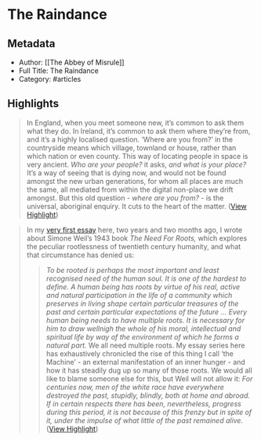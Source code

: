# The Raindance

## Metadata
- Author: [[The Abbey of Misrule]]
- Full Title: The Raindance
- Category: #articles

## Highlights

> In England, when you meet someone new, it’s common to ask them what they do. In Ireland, it’s common to ask them where they’re from, and it’s a highly localised question. ‘Where are you from?’ in the countryside means which village, townland or house, rather than which nation or even county. This way of locating people in space is very ancient. *Who are your people?* it asks, *and what is your place?* It’s a way of seeing that is dying now, and would not be found amongst the new urban generations, for whom all places are much the same, all mediated from within the digital non-place we drift amongst. But this old question - *where are you from?* - is the universal, aboriginal enquiry. It cuts to the heart of the matter. ([View Highlight](https://read.readwise.io/read/01h4d77znve7v6p66jhy82z87y))


> In my [very first essay](https://substack.com/redirect/c97d9689-8cb8-4e38-bfc1-34544b9fc41b?j=eyJ1IjoiYXZ6eDQifQ.G0OEO2hYU5EfmDn6Y1N-lMJfqyCMC6azYH_trtWPtnc) here, two years and two months ago, I wrote about Simone Weil’s 1943 book *The Need For Roots,* which explores the peculiar rootlessness of twentieth century humanity, and what that circumstance has denied us:
>  > *To be rooted is perhaps the most important and least recognised need of the human soul. It is one of the hardest to define. A human being has roots by virtue of his real, active and natural participation in the life of a community which preserves in living shape certain particular treasures of the past and certain particular expectations of the future … Every human being needs to have multiple roots. It is necessary for him to draw wellnigh the whole of his moral, intellectual and spiritual life by way of the environment of which he forms a natural part.*
>  We all need multiple roots. My essay series here has exhaustively chronicled the rise of this thing I call ‘the Machine’ - an external manifestation of an inner hunger - and how it has steadily dug up so many of those roots. We would all like to blame someone else for this, but Weil will not allow it:
>  > *For centuries now, men of the white race have everywhere destroyed the past, stupidly, blindly, both at home and abroad. If in certain respects there has been, nevertheless, progress during this period, it is not because of this frenzy but in spite of it, under the impulse of what little of the past remained alive.* ([View Highlight](https://read.readwise.io/read/01h4d7a1qgkb776hnxb2cf6j12))

